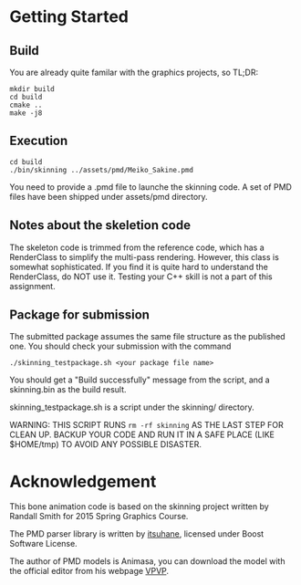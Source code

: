 # Getting Started

## Build

You are already quite familar with the graphics projects, so
TL;DR:

```
mkdir build
cd build
cmake ..
make -j8
```

## Execution

```
cd build
./bin/skinning ../assets/pmd/Meiko_Sakine.pmd
```

You need to provide a .pmd file to launche the skinning code. A set of PMD
files have been shipped under assets/pmd directory.

## Notes about the skeletion code

The skeleton code is trimmed from the reference code, which has a RenderClass
to simplify the multi-pass rendering. However, this class is somewhat
sophisticated. If you find it is quite hard to understand the RenderClass, do
NOT use it. Testing your C++ skill is not a part of this assignment.

## Package for submission

The submitted package assumes the same file structure as the published one.
You should check your submission with the command

```
./skinning_testpackage.sh <your package file name>
```

You should get a "Build successfully" message from the script, and a
skinning.bin as the build result.

skinning_testpackage.sh is a script under the skinning/ directory.

WARNING: THIS SCRIPT RUNS ``rm -rf skinning`` AS THE LAST STEP FOR CLEAN UP.
BACKUP YOUR CODE AND RUN IT IN A SAFE PLACE (LIKE $HOME/tmp) TO AVOID ANY
POSSIBLE DISASTER.

# Acknowledgement 

This bone animation code is based on the skinning project written by
Randall Smith for 2015 Spring Graphics Course.

The PMD parser library is written by
[itsuhane](https://github.com/itsuhane/libmmd), licensed under Boost Software
License.

The author of PMD models is Animasa, you can download the model with the
official editor from his webpage [VPVP](http://www.geocities.jp/higuchuu4/index_e.htm).

